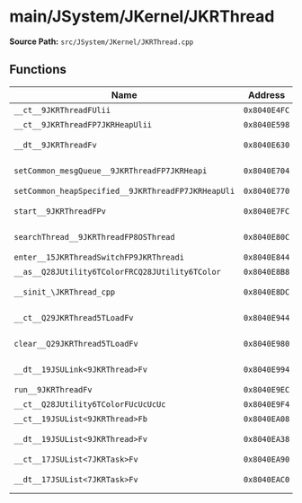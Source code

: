 # main/JSystem/JKernel/JKRThread

**Source Path:** `src/JSystem/JKernel/JKRThread.cpp`

## Functions

| Name | Address | Match % |
|------|---------|---------|
| `__ct__9JKRThreadFUlii` | `0x8040E4FC` | :x: (0.0%) |
| `__ct__9JKRThreadFP7JKRHeapUlii` | `0x8040E598` | :x: (0.0%) |
| `__dt__9JKRThreadFv` | `0x8040E630` | :white_check_mark: (100.0%) |
| `setCommon_mesgQueue__9JKRThreadFP7JKRHeapi` | `0x8040E704` | :white_check_mark: (100.0%) |
| `setCommon_heapSpecified__9JKRThreadFP7JKRHeapUli` | `0x8040E770` | :x: (0.0%) |
| `start__9JKRThreadFPv` | `0x8040E7FC` | :white_check_mark: (100.0%) |
| `searchThread__9JKRThreadFP8OSThread` | `0x8040E80C` | :white_check_mark: (100.0%) |
| `enter__15JKRThreadSwitchFP9JKRThreadi` | `0x8040E844` | :x: (0.0%) |
| `__as__Q28JUtility6TColorFRCQ28JUtility6TColor` | `0x8040E8B8` | :x: (0.0%) |
| `__sinit_\JKRThread_cpp` | `0x8040E8DC` | :x: (88.5%) |
| `__ct__Q29JKRThread5TLoadFv` | `0x8040E944` | :white_check_mark: (100.0%) |
| `clear__Q29JKRThread5TLoadFv` | `0x8040E980` | :white_check_mark: (100.0%) |
| `__dt__19JSULink<9JKRThread>Fv` | `0x8040E994` | :white_check_mark: (100.0%) |
| `run__9JKRThreadFv` | `0x8040E9EC` | :x: (0.0%) |
| `__ct__Q28JUtility6TColorFUcUcUcUc` | `0x8040E9F4` | :x: (0.0%) |
| `__ct__19JSUList<9JKRThread>Fb` | `0x8040EA08` | :x: (0.0%) |
| `__dt__19JSUList<9JKRThread>Fv` | `0x8040EA38` | :white_check_mark: (100.0%) |
| `__ct__17JSUList<7JKRTask>Fv` | `0x8040EA90` | :x: (0.0%) |
| `__dt__17JSUList<7JKRTask>Fv` | `0x8040EAC0` | :white_check_mark: (100.0%) |